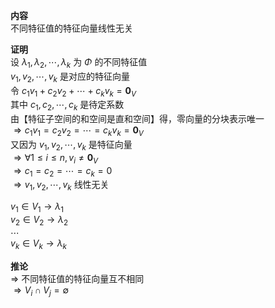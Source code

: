 **内容**  
不同特征值的特征向量线性无关  
  
**证明**  
设 $\lambda_1,\lambda_2,\cdots,\lambda_k$ 为 $\Phi$ 的不同特征值  
 $v_1,v_2,\cdots,v_k$ 是对应的特征向量  
令 $c_1v_1+c_2v_2+\cdots+c_kv_k=\mathbf{0}_V$   
其中 $c_1,c_2,\cdots,c_k$ 是待定系数  
由【特征子空间的和空间是直和空间】得，零向量的分块表示唯一  
 $\Rightarrow c_1v_1=c_2v_2=\cdots=c_kv_k=\mathbf{0}_V$   
又因为 $v_1,v_2,\cdots,v_k$ 是特征向量  
 $\Rightarrow\forall 1\le i\le n, v_i\neq\mathbf{0}_V$   
 $\Rightarrow c_1=c_2=\cdots=c_k=0$   
 $\Rightarrow v_1,v_2,\cdots,v_k$ 线性无关  
  
 $v_1\in V_1\to\lambda_1$   
 $v_2\in V_2\to\lambda_2$   
 $\cdots$   
 $v_k\in V_k\to\lambda_k$   
  
**推论**  
 $\Rightarrow$  不同特征值的特征向量互不相同  
 $\Rightarrow V_i\cap V_j = \emptyset$   
